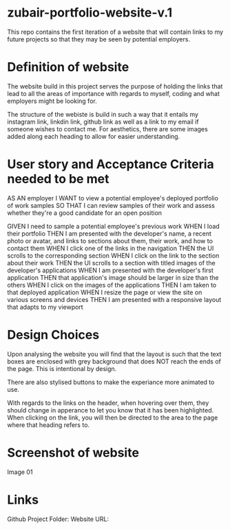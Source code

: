 # zubair-portfolio-website-v.1
This repo contains the first iteration of a website that will contain links to my future projects so that they may be seen by potential employers.

# Definition of website 
The website build in this project serves the purpose of holding the links that lead to all the areas of importance with regards to myself, coding and what employers might be looking for. 

The structure of the webiste is build in such a way that it entails my instagram link, linkdin link, github link as well as a link to my email if someone wishes to contact me. For aesthetics, there are some images added along each heading to allow for easier understanding. 

# User story and Acceptance Criteria needed to be met 
AS AN employer
I WANT to view a potential employee's deployed portfolio of work samples
SO THAT I can review samples of their work and assess whether they're a good candidate for an open position

GIVEN I need to sample a potential employee's previous work
WHEN I load their portfolio
THEN I am presented with the developer's name, a recent photo or avatar, and links to sections about them, their work, and how to contact them
WHEN I click one of the links in the navigation
THEN the UI scrolls to the corresponding section
WHEN I click on the link to the section about their work
THEN the UI scrolls to a section with titled images of the developer's applications
WHEN I am presented with the developer's first application
THEN that application's image should be larger in size than the others
WHEN I click on the images of the applications
THEN I am taken to that deployed application
WHEN I resize the page or view the site on various screens and devices
THEN I am presented with a responsive layout that adapts to my viewport

# Design Choices 
Upon analysing the website you will find that the layout is such that the text boxes are enclosed with grey background that does NOT reach the ends of the page. This is intentional by design. 

There are also stylised buttons to make the experiance more animated to use.

With regards to the links on the header, when hovering over them, they should change in apperance to let you know that it has been highlighted. When clicking on the link, you will then be directed to the area to the page where that heading refers to.

# Screenshot of website 
Image 01

# Links
Github Project Folder: 
Website URL: 